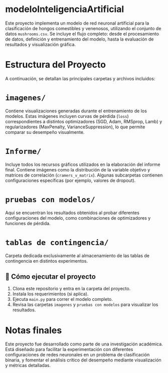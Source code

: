 # modeloInteligenciaArtificial

Este proyecto implementa un modelo de red neuronal artificial para la clasificación de hongos comestibles y venenosos, utilizando el conjunto de datos `mushrooms.csv`. Se incluye el flujo completo: desde el procesamiento de datos, definición y entrenamiento del modelo, hasta la evaluación de resultados y visualización gráfica.


# Estructura del Proyecto

A continuación, se detallan las principales carpetas y archivos incluidos:

# `imagenes/`
Contiene visualizaciones generadas durante el entrenamiento de los modelos. Estas imágenes incluyen curvas de pérdida (`loss`) correspondientes a distintos optimizadores (SGD, Adam, RMSprop, Lamb) y regularizadores (MaxPenalty, VarianceSuppression), lo que permite comparar su desempeño visualmente.

# `Informe/`
Incluye todos los recursos gráficos utilizados en la elaboración del informe final. Contiene imágenes como la distribución de la variable objetivo y matrices de correlación (`cramers_v_matrix`). Algunas subcarpetas contienen configuraciones específicas (por ejemplo, valores de dropout).

# `pruebas con modelos/`
Aquí se encuentran los resultados obtenidos al probar diferentes configuraciones del modelo, como combinaciones de optimizadores y funciones de pérdida.

# `tablas de contingencia/`
Carpeta dedicada exclusivamente al almacenamiento de las tablas de contingencia en distintos experimentos.


## 🚀 Cómo ejecutar el proyecto

1. Clona este repositorio y entra en la carpeta del proyecto.
2. Instala los requerimientos (si aplica).
3. Ejecuta `main.py` para correr el modelo completo.
4. Revisa las carpetas `imagenes` y `pruebas con modelos` para visualizar los resultados.


# Notas finales

Este proyecto fue desarrollado como parte de una investigación académica. Está diseñado para facilitar la experimentación con diferentes configuraciones de redes neuronales en un problema de clasificación binaria, y fomentar el análisis crítico del desempeño mediante visualización y métricas detalladas.

